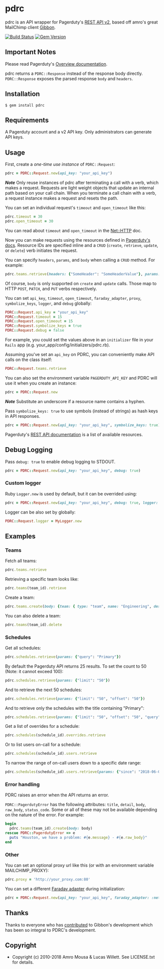 # pdrc

pdrc is an API wrapper for Pagerduty's [REST API v2](https://v2.developer.pagerduty.com/docs/rest-api), based off amro's great MailChimp client [Gibbon](https://github.com/amro/gibbon).

[![Build Status](https://secure.travis-ci.org/ltw/pdrc.svg)](http://travis-ci.org/ltw/pdrc)
[![Gem Version](https://badge.fury.io/rb/pdrc.svg)](https://badge.fury.io/rb/pdrc)

## Important Notes

Please read Pagerduty's [Overview documentation](https://v2.developer.pagerduty.com/docs/rest-api).

pdrc returns a `PDRC::Response` instead of the response body directly. `PDRC::Response` exposes the parsed response `body` and `headers`.

## Installation

    $ gem install pdrc

## Requirements

A Pagerduty account and a v2 API key. Only administrators can generate API keys.

## Usage

First, create a *one-time use instance* of `PDRC::Request`:

```ruby
pdrc = PDRC::Request.new(api_key: "your_api_key")
```

***Note*** Only reuse instances of pdrc after terminating a call with a verb, which makes a request. Requests are light weight objects that update an internal path based on your call chain. When you terminate a call chain with a verb, a request instance makes a request and resets the path.

You can set an individual request's `timeout` and `open_timeout` like this:

```ruby
pdrc.timeout = 30
pdrc.open_timeout = 30
```

You can read about `timeout` and `open_timeout` in the [Net::HTTP](https://ruby-doc.org/stdlib-2.3.3/libdoc/net/http/rdoc/Net/HTTP.html) doc.

Now you can make requests using the resources defined in [Pagerduty's docs](https://v2.developer.pagerduty.com/v2/page/api-reference). Resource IDs are specified inline and a `CRUD` (`create`, `retrieve`, `update`, or `delete`) verb initiates the request.

You can specify `headers`, `params`, and `body` when calling a `CRUD` method. For example:

```ruby
pdrc.teams.retrieve(headers: {"SomeHeader": "SomeHeaderValue"}, params: {"query_param": "query_param_value"})
```

Of course, `body` is only supported on `create` and `update` calls. Those map to HTTP `POST`, `PATCH`, and `PUT` verbs respectively.

You can set `api_key`, `timeout`, `open_timeout`, `faraday_adapter`, `proxy`, `symbolize_keys`, `logger`, and `debug` globally:

```ruby
PDRC::Request.api_key = "your_api_key"
PDRC::Request.timeout = 15
PDRC::Request.open_timeout = 15
PDRC::Request.symbolize_keys = true
PDRC::Request.debug = false
```

For example, you could set the values above in an `initializer` file in your `Rails` app (e.g. your\_app/config/initializers/pdrc.rb).

Assuming you've set an `api_key` on PDRC, you can conveniently make API calls on the class itself:

```ruby
PDRC::Request.teams.retrieve
```

You can also set the environment variable `PAGERDUTY_API_KEY` and PDRC will use it when you create an instance:

```ruby
pdrc = PDRC::Request.new
```

***Note*** Substitute an underscore if a resource name contains a hyphen.

Pass `symbolize_keys: true` to use symbols (instead of strings) as hash keys in API responses.

```ruby
pdrc = PDRC::Request.new(api_key: "your_api_key", symbolize_keys: true)
```

Pagerduty's [REST API documentation](https://v2.developer.pagerduty.com/v2/page/api-reference) is a list of available resources.

## Debug Logging

Pass `debug: true` to enable debug logging to STDOUT.

```ruby
pdrc = PDRC::Request.new(api_key: "your_api_key", debug: true)
```

### Custom logger

Ruby `Logger.new` is used by default, but it can be overrided using:

```ruby
pdrc = PDRC::Request.new(api_key: "your_api_key", debug: true, logger: MyLogger.new)
```

Logger can be also set by globally:

```ruby
PDRC::Request.logger = MyLogger.new
```

## Examples

### Teams

Fetch all teams:

```ruby
pdrc.teams.retrieve
```

Retrieving a specific team looks like:

```ruby
pdrc.teams(team_id).retrieve
```

Create a team:

```ruby
pdrc.teams.create(body: {team: { type: "team", name: "Engineering", description: "The engineering team"}})
```

You can also delete a team:

```ruby
pdrc.teams(team_id).delete
```

### Schedules

Get all schedules:

```ruby
pdrc.schedules.retrieve(params: {"query": "Primary"})
```

By default the Pagerduty API returns 25 results. To set the count to 50 (Note: it cannot exceed 100):

```ruby
pdrc.schedules.retrieve(params: {"limit": "50"})
```

And to retrieve the next 50 schedules:

```ruby
pdrc.schedules.retrieve(params: {"limit": "50", "offset": "50"})
```

And to retrieve only the schedules with the title containing "Primary":

```ruby
pdrc.schedules.retrieve(params: {"limit": "50", "offset": "50", "query": "Primary"})
```

Get a list of overrides for a schedule:

```ruby
pdrc.schedules(schedule_id).overrides.retrieve
```

Or to list users on-call for a schedule:

```ruby
pdrc.schedules(schedule_id).users.retrieve
```

To narrow the range of on-call users down to a specific date range:

```ruby
pdrc.schedules(schedule_id).users.retrieve(params: {"since": "2018-06-01T00:00:00Z", "until": "2018-09-01T00:00:00Z"})
```

### Error handling

PDRC raises an error when the API returns an error.

`PDRC::PagerdutyError` has the following attributes: `title`, `detail`, `body`, `raw_body`, `status_code`. Some or all of these may not be
available depending on the nature of the error. For example:

```ruby
begin
  pdrc.teams(team_id).create(body: body)
rescue PDRC::PagerdutyError => e
  puts "Houston, we have a problem: #{e.message} - #{e.raw_body}"
end
```

### Other

You can set an optional proxy url like this (or with an environment variable MAILCHIMP_PROXY):

```ruby
pdrc.proxy = 'http://your_proxy.com:80'
```

You can set a different [Faraday adapter](https://github.com/lostisland/faraday) during initialization:

```ruby
pdrc = PDRC::Request.new(api_key: "your_api_key", faraday_adapter: :net_http)
```

## Thanks

Thanks to everyone who has [contributed](https://github.com/amro/gibbon/contributors) to Gibbon's development which has been so integral to PDRC's development.

## Copyright

* Copyright (c) 2010-2018 Amro Mousa & Lucas Willett. See LICENSE.txt for details.
